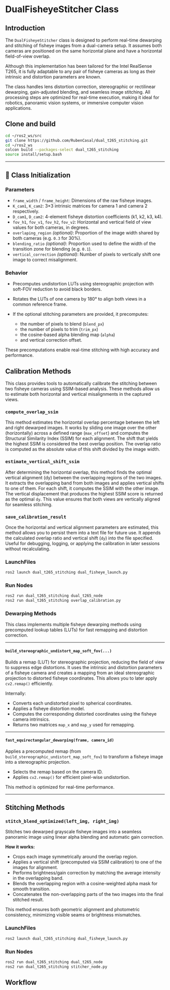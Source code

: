 # DualFisheyeStitcher Class

##  Introduction

The `DualFisheyeStitcher` class is designed to perform real-time dewarping and stitching of fisheye images from a dual-camera setup. It assumes both cameras are positioned on the same horizontal plane and have a horizontal field-of-view overlap.

Although this implementation has been tailored for the Intel RealSense T265, it is fully adaptable to any pair of fisheye cameras as long as their intrinsic and distortion parameters are known.

The class handles lens distortion correction, stereographic or rectilinear dewarping, gain-adjusted blending, and seamless image stitching. All processing steps are optimized for real-time execution, making it ideal for robotics, panoramic vision systems, or immersive computer vision applications.


##  **Clone and build**

```bash
cd ~/ros2_ws/src
git clone https://github.com/RubenCasal/dual_t265_stitching.git
cd ~/ros2_ws
colcon build --packages-select dual_t265_stitching
source install/setup.bash
```

---

## 🔧 Class Initialization

### **Parameters**

* `frame_width` / `frame_height`: Dimensions of the raw fisheye images.
* `K_cam1`, `K_cam2`: 3×3 intrinsic matrices for camera 1 and camera 2 respectively.
* `D_cam1`, `D_cam2`: 4-element fisheye distortion coefficients (k1, k2, k3, k4).
* `fov_h1`, `fov_v1`, `fov_h2`, `fov_v2`: Horizontal and vertical field of view values for both cameras, in degrees.
* `overlaping_region` *(optional)*: Proportion of the image width shared by both cameras (e.g. `0.3` for 30%).
* `blending_ratio` *(optional)*: Proportion used to define the width of the transition zone for blending (e.g. `0.1`).
* `vertical_correction` *(optional)*: Number of pixels to vertically shift one image to correct misalignment.

### **Behavior**

* Precomputes undistortion LUTs using stereographic projection with soft-FOV reduction to avoid black borders.
* Rotates the LUTs of one camera by 180° to align both views in a common reference frame.
* If the optional stitching parameters are provided, it precomputes:

  * the number of pixels to blend (`blend_px`)
  * the number of pixels to trim (`trim_px`)
  * the cosine-based alpha blending map (`alpha`)
  * and vertical correction offset.

These precomputations enable real-time stitching with high accuracy and performance.
## Calibration Methods

This class provides tools to automatically calibrate the stitching between two fisheye cameras using SSIM-based analysis. These methods allow us to estimate both horizontal and vertical misalignments in the captured views.

### `compute_overlap_ssim`

This method estimates the horizontal overlap percentage between the left and right dewarped images. It works by sliding one image over the other (horizontally) across a defined range (`max_offset`) and computes the Structural Similarity Index (SSIM) for each alignment. The shift that yields the highest SSIM is considered the best overlap position. The overlap ratio is computed as the absolute value of this shift divided by the image width.

### `estimate_vertical_shift_ssim`

After determining the horizontal overlap, this method finds the optimal vertical alignment (dy) between the overlapping regions of the two images. It extracts the overlapping band from both images and applies vertical shifts to one of them. For each shift, it computes the SSIM with the other image. The vertical displacement that produces the highest SSIM score is returned as the optimal `dy`. This value ensures that both views are vertically aligned for seamless stitching.

### `save_calibration_result`

Once the horizontal and vertical alignment parameters are estimated, this method allows you to persist them into a text file for future use. It appends the calculated overlap ratio and vertical shift (`dy`) into the file specified. Useful for debugging, logging, or applying the calibration in later sessions without recalculating.

### LaunchFiles
```bash
ros2 launch dual_t265_stitching dual_fisheye_launch.py
```

### Run Nodes
```bash
ros2 run dual_t265_stitching dual_t265_node
ros2 run dual_t265_stitching overlap_calibration.py
```

### Dewarping Methods

This class implements multiple fisheye dewarping methods using precomputed lookup tables (LUTs) for fast remapping and distortion correction.

---

#### `build_stereographic_undistort_map_soft_fov(...)`

Builds a remap (LUT) for stereographic projection, reducing the field of view to suppress edge distortions. It uses the intrinsic and distortion parameters of a fisheye camera and creates a mapping from an ideal stereographic projection to distorted fisheye coordinates. This allows you to later apply `cv2.remap()` efficiently.

Internally:

* Converts each undistorted pixel to spherical coordinates.
* Applies a fisheye distortion model.
* Computes the corresponding distorted coordinates using the fisheye camera intrinsics.
* Returns two matrices `map_x` and `map_y` used for remapping.

---

#### `fast_equirectangular_dewarping(frame, camera_id)`

Applies a precomputed remap (from `build_stereographic_undistort_map_soft_fov`) to transform a fisheye image into a stereographic projection.

* Selects the remap based on the camera ID.
* Applies `cv2.remap()` for efficient pixel-wise undistortion.

This method is optimized for real-time performance.

---
## Stitching Methods



### `stitch_blend_optimized(left_img, right_img)`

Stitches two dewarped grayscale fisheye images into a seamless panoramic image using linear alpha blending and automatic gain correction.

**How it works:**

* Crops each image symmetrically around the overlap region.
* Applies a vertical shift (precomputed via SSIM calibration) to one of the images for alignment.
* Performs brightness/gain correction by matching the average intensity in the overlapping band.
* Blends the overlapping region with a cosine-weighted alpha mask for smooth transition.
* Concatenates the non-overlapping parts of the two images into the final stitched result.

This method ensures both geometric alignment and photometric consistency, minimizing visible seams or brightness mismatches.


### LaunchFiles
```bash
ros2 launch dual_t265_stitching dual_fisheye_launch.py
```

### Run Nodes
```bash
ros2 run dual_t265_stitching dual_t265_node
ros2 run dual_t265_stitching stitcher_node.py
```

## Workflow
